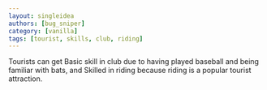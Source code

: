 ```yaml
---
layout: singleidea
authors: [bug_sniper]
category: [vanilla]
tags: [tourist, skills, club, riding]
---
```

Tourists can get Basic skill in club due to having played baseball and being familiar with bats, and Skilled in riding because riding is a popular tourist attraction.

